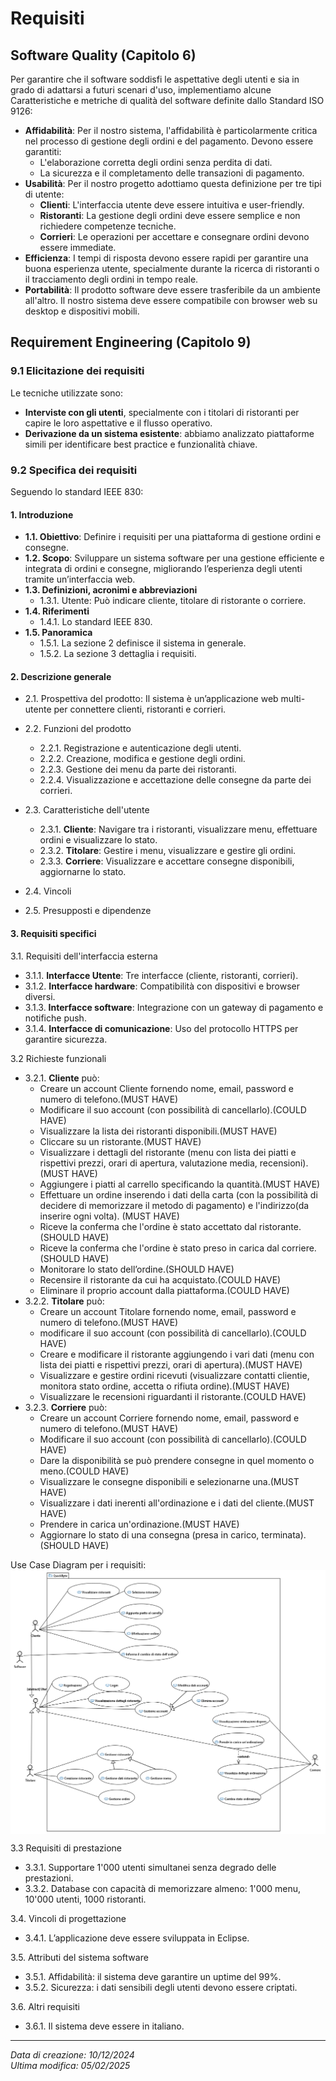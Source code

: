 # Requisiti

## Software Quality (Capitolo 6)

Per garantire che il software soddisfi le aspettative degli utenti e sia in grado di adattarsi a futuri scenari d'uso, implementiamo alcune Caratteristiche e metriche di qualità del software definite dallo Standard ISO 9126:

- **Affidabilità**: Per il nostro sistema, l'affidabilità è particolarmente critica nel processo di gestione degli ordini e del pagamento. Devono essere garantiti:
  - L'elaborazione corretta degli ordini senza perdita di dati.
  - La sicurezza e il completamento delle transazioni di pagamento.
- **Usabilità**: Per il nostro progetto adottiamo questa definizione per tre tipi di utente:
  - **Clienti**: L'interfaccia utente deve essere intuitiva e user-friendly.
  - **Ristoranti**: La gestione degli ordini deve essere semplice e non richiedere competenze tecniche.
  - **Corrieri**: Le operazioni per accettare e consegnare ordini devono essere immediate.
- **Efficienza**: I tempi di risposta devono essere rapidi per garantire una buona esperienza utente, specialmente durante la ricerca di ristoranti o il tracciamento degli ordini in tempo reale.
- **Portabilità**: Il prodotto software deve essere trasferibile da un ambiente all'altro. Il nostro sistema deve essere compatibile con browser web su desktop e dispositivi mobili.



## Requirement Engineering (Capitolo 9)

### 9.1 Elicitazione dei requisiti

Le tecniche utilizzate sono:
- **Interviste con gli utenti**, specialmente con i titolari di ristoranti per capire le loro aspettative e il flusso operativo.
- **Derivazione da un sistema esistente**: abbiamo analizzato piattaforme simili per identificare best practice e funzionalità chiave.

### 9.2 Specifica dei requisiti

Seguendo lo standard IEEE 830:

#### 1. Introduzione
- **1.1. Obiettivo**: Definire i requisiti per una piattaforma di gestione ordini e consegne.
- **1.2. Scopo**: Sviluppare un sistema software per una gestione efficiente e integrata di ordini e consegne, migliorando l’esperienza degli utenti tramite un’interfaccia web.
- **1.3. Definizioni, acronimi e abbreviazioni**
  - 1.3.1. Utente: Può indicare cliente, titolare di ristorante o corriere.
- **1.4. Riferimenti**
  - 1.4.1. Lo standard IEEE 830.
- **1.5. Panoramica**
  - 1.5.1. La sezione 2 definisce il sistema in generale.
  - 1.5.2. La sezione 3 dettaglia i requisiti.


#### 2. Descrizione generale

- 2.1. Prospettiva del prodotto: Il sistema è un’applicazione web multi-utente per connettere clienti, ristoranti e corrieri.

- 2.2. Funzioni del prodotto
    - 2.2.1. Registrazione e autenticazione degli utenti.
    - 2.2.2. Creazione, modifica e gestione degli ordini.
    - 2.2.3. Gestione dei menu da parte dei ristoranti.
    - 2.2.4. Visualizzazione e accettazione delle consegne da parte dei corrieri.

- 2.3. Caratteristiche dell'utente
    - 2.3.1. **Cliente**: Navigare tra i ristoranti, visualizzare menu, effettuare ordini e visualizzare lo stato.
    - 2.3.2. **Titolare**: Gestire i menu, visualizzare e gestire gli ordini.
    - 2.3.3. **Corriere**: Visualizzare e accettare consegne disponibili, aggiornarne lo stato.
- 2.4. Vincoli
- 2.5. Presupposti e dipendenze

#### 3. Requisiti specifici

3.1. Requisiti dell'interfaccia esterna
- 3.1.1. **Interfacce Utente**: Tre interfacce (cliente, ristoranti, corrieri).
- 3.1.2. **Interfacce hardware**: Compatibilità con dispositivi e browser diversi.
- 3.1.3. **Interfacce software**: Integrazione con un gateway di pagamento e notifiche push.
- 3.1.4. **Interfacce di comunicazione**: Uso del protocollo HTTPS per garantire sicurezza.

3.2 Richieste funzionali

- 3.2.1. **Cliente** può:
  - Creare un account Cliente fornendo nome, email, password e numero di telefono.(MUST HAVE)
  - Modificare il suo account (con possibilità di cancellarlo).(COULD HAVE)
  - Visualizzare la lista dei ristoranti disponibili.(MUST HAVE)
  - Cliccare su un ristorante.(MUST HAVE)
  - Visualizzare i dettagli del ristorante (menu con lista dei piatti e rispettivi prezzi, orari di apertura, valutazione media, recensioni).(MUST HAVE)
  - Aggiungere i piatti al carrello specificando la quantità.(MUST HAVE)
  - Effettuare un ordine inserendo i dati della carta (con la possibilità di decidere di memorizzare il metodo di pagamento) e l'indirizzo(da inserire ogni volta). (MUST HAVE) 
  - Riceve la conferma che l'ordine è stato accettato dal ristorante.(SHOULD HAVE)
  - Riceve la conferma che l'ordine è stato preso in carica dal corriere.(SHOULD HAVE)
  - Monitorare lo stato dell’ordine.(SHOULD HAVE)
  - Recensire il ristorante da cui ha acquistato.(COULD HAVE)
  - Eliminare il proprio account dalla piattaforma.(COULD HAVE)
- 3.2.2. **Titolare** può:
  - Creare un account Titolare fornendo nome, email, password e numero di telefono.(MUST HAVE)
  - modificare il suo account (con possibilità di cancellarlo).(COULD HAVE)
  - Creare e modificare il ristorante aggiungendo i vari dati (menu con lista dei piatti e rispettivi prezzi, orari di apertura).(MUST HAVE)
  - Visualizzare e gestire ordini ricevuti (visualizzare contatti clientie, monitora stato ordine, accetta o rifiuta ordine).(MUST HAVE)
  - Visualizzare le recensioni riguardanti il ristorante.(COULD HAVE)
- 3.2.3. **Corriere** può:
  - Creare un account Corriere fornendo nome, email, password e numero di telefono.(MUST HAVE)
  - Modificare il suo account (con possibilità di cancellarlo).(COULD HAVE)
  - Dare la disponibilità se può prendere consegne in quel momento o meno.(COULD HAVE)
  - Visualizzare le consegne disponibili e selezionarne una.(MUST HAVE)
  - Visualizzare i dati inerenti all'ordinazione e i dati del cliente.(MUST HAVE)
  - Prendere in carica un'ordinazione.(MUST HAVE)
  - Aggiornare lo stato di una consegna (presa in carico, terminata).(SHOULD HAVE)


Use Case Diagram per i requisiti:
    <img src="./UML/Images_UML/Use_Case_Diagram.png" width="800px" align="center">

3.3 Requisiti di prestazione
- 3.3.1. Supportare 1'000 utenti simultanei senza degrado delle prestazioni.
- 3.3.2. Database con capacità di memorizzare almeno: 1'000 menu, 10'000 utenti, 1000 ristoranti.

3.4. Vincoli di progettazione
- 3.4.1. L’applicazione deve essere sviluppata in Eclipse.

3.5. Attributi del sistema software
- 3.5.1.	Affidabilità: il sistema deve garantire un uptime del 99%.
- 3.5.2.	Sicurezza: i dati sensibili degli utenti devono essere criptati.

3.6. Altri requisiti
- 3.6.1.	Il sistema deve essere in italiano.

---

*Data di creazione: 10/12/2024 \
Ultima modifica: 05/02/2025*
